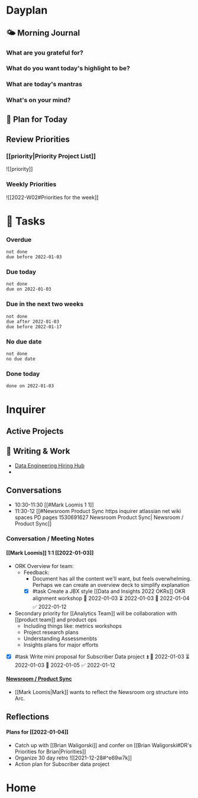 # Dayplan
## 🌤 Morning Journal
### What are you grateful for?
### What do you want today's highlight to be?
### What are today's mantras
### What's on your mind?
## 📆 Plan for Today
## Review Priorities
### [[priority|Priority Project List]] 
![[priority]]
### Weekly Priorities
![[2022-W02#Priorities for the week]]

# 📝 Tasks
### Overdue
```tasks
not done
due before 2022-01-03
```

### Due today
```tasks
not done
due on 2022-01-03
```

### Due in the next two weeks
```tasks
not done
due after 2022-01-03
due before 2022-01-17
```

### No due date
```tasks
not done
no due date
```

### Done today
```tasks
done on 2022-01-03
```

# Inquirer

## Active Projects

## 📓 Writing & Work
- [Data Engineering Hiring Hub](https://docs.google.com/document/d/1khni3ItgwzlzfhZrZ4ftyBXBFk4fjKM02-NGVBC8aCI/edit#)
- 

## Conversations
- 10:30-11:30 [[#Mark Loomis 1 1]]
- 11:30-12 [[#Newsroom Product Sync https inquirer atlassian net wiki spaces PD pages 1530691627 Newsroom Product Sync| Newsroom / Product Sync]]

### Conversation / Meeting Notes
#### [[Mark Loomis]] 1:1 [[2022-01-03]]

- ORK Overview for team:
	- Feedback:
		- Document has all the content we'll want, but feels overwhelming. Perhaps we can create an overview deck to simplify explanation
		- [x] #task Create a JBX style [[Data and Insights 2022 OKRs]] OKR alignment workshop 🛫 2022-01-03 ⏳ 2022-01-03 📅 2022-01-04 ✅ 2022-01-12
- Secondary priority for [[Analytics Team]] will be collaboration with [[product team]] and product ops
	- Including things like: metrics workshops
	- Project research plans
	- Understanding Assessmenbts
	- Insights plans for major efforts
- [x] #task Write mini proposal for Subscriber Data project ⏫ 🛫 2022-01-03 ⏳ 2022-01-03 📅 2022-01-05 ✅ 2022-01-12


#### [Newsroom / Product Sync](https://inquirer.atlassian.net/wiki/spaces/PD/pages/1530691627/Newsroom+Product+Sync)
- [[Mark Loomis|Mark]] wants to reflect the Newsroom org structure into Arc.

## Reflections

#### Plans for [[2022-01-04]]
- Catch up with [[Brian Waligorski]] and confer on [[Brian Waligorski#DR's Priorities for Brian|Priorities]]
- Organize 30 day retro ![[2021-12-28#^e69w7k]]
- Action plan for Subscriber data project

# Home